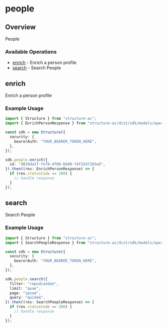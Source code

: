 # people

## Overview

People

### Available Operations

* [enrich](#enrich) - Enrich a person profile
* [search](#search) - Search People

## enrich

Enrich a person profile

### Example Usage

```typescript
import { Structure } from "structure-ac";
import { EnrichPersonResponse } from "structure-ac/dist/sdk/models/operations";

const sdk = new Structure({
  security: {
    bearerAuth: "YOUR_BEARER_TOKEN_HERE",
  },
});

sdk.people.enrich({
  id: "d019da1f-fe78-4f09-bb00-74f15471b5e6",
}).then((res: EnrichPersonResponse) => {
  if (res.statusCode == 200) {
    // handle response
  }
});
```

## search

Search People

### Example Usage

```typescript
import { Structure } from "structure-ac";
import { SearchPeopleResponse } from "structure-ac/dist/sdk/models/operations";

const sdk = new Structure({
  security: {
    bearerAuth: "YOUR_BEARER_TOKEN_HERE",
  },
});

sdk.people.search({
  filter: "repudiandae",
  limit: "quae",
  page: "ipsum",
  query: "quidem",
}).then((res: SearchPeopleResponse) => {
  if (res.statusCode == 200) {
    // handle response
  }
});
```
